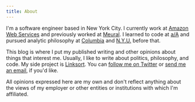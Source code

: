 ```yaml
---
title: About
---
```

I'm a software engineer based in New York City. I currently work at [Amazon Web Services](https://aws.amazon.com/) and previously worked at [Meural](https://www.meural.com). I learned to code at [a/A](https://appacademy.io/) and pursued analytic philosophy at [Columbia](http://philosophy.columbia.edu/) and [N.Y.U.](https://as.nyu.edu/philosophy.html) before that.

This blog is where I put my published writing and other opinions about things that interest me. Usually, I like to write about politics, philosophy, and code. My side project is [Linksort](https://linksort.com). You can [follow me on Twitter](https://twitter.com/AlexanderRichey) or [send me an email](https://quil.la/IHQNK), if you'd like.

All opinions expressed here are my own and don't reflect anything about the views of my employer or other entities or institutions with which I'm affiliated.
